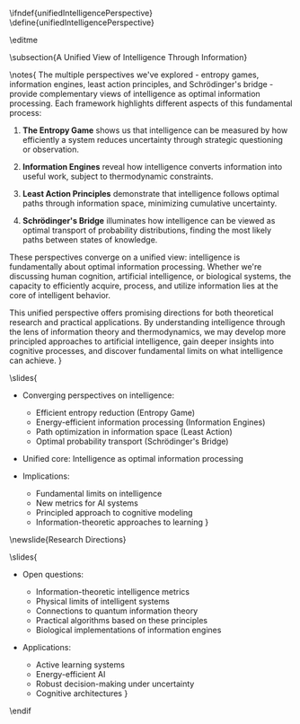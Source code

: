 \ifndef{unifiedIntelligencePerspective}
\define{unifiedIntelligencePerspective}

\editme

\subsection{A Unified View of Intelligence Through Information}

\notes{
The multiple perspectives we've explored - entropy games, information engines, least action principles, and Schrödinger's bridge - provide complementary views of intelligence as optimal information processing. Each framework highlights different aspects of this fundamental process:

1. **The Entropy Game** shows us that intelligence can be measured by how efficiently a system reduces uncertainty through strategic questioning or observation.

2. **Information Engines** reveal how intelligence converts information into useful work, subject to thermodynamic constraints.

3. **Least Action Principles** demonstrate that intelligence follows optimal paths through information space, minimizing cumulative uncertainty.

4. **Schrödinger's Bridge** illuminates how intelligence can be viewed as optimal transport of probability distributions, finding the most likely paths between states of knowledge.

These perspectives converge on a unified view: intelligence is fundamentally about optimal information processing. Whether we're discussing human cognition, artificial intelligence, or biological systems, the capacity to efficiently acquire, process, and utilize information lies at the core of intelligent behavior.

This unified perspective offers promising directions for both theoretical research and practical applications. By understanding intelligence through the lens of information theory and thermodynamics, we may develop more principled approaches to artificial intelligence, gain deeper insights into cognitive processes, and discover fundamental limits on what intelligence can achieve.
}

\slides{
* Converging perspectives on intelligence:
  * Efficient entropy reduction (Entropy Game)
  * Energy-efficient information processing (Information Engines)
  * Path optimization in information space (Least Action)
  * Optimal probability transport (Schrödinger's Bridge)

* Unified core: Intelligence as optimal information processing

* Implications:
  * Fundamental limits on intelligence
  * New metrics for AI systems
  * Principled approach to cognitive modeling
  * Information-theoretic approaches to learning
}

\newslide{Research Directions}

\slides{
* Open questions:
  * Information-theoretic intelligence metrics
  * Physical limits of intelligent systems
  * Connections to quantum information theory
  * Practical algorithms based on these principles
  * Biological implementations of information engines

* Applications:
  * Active learning systems
  * Energy-efficient AI
  * Robust decision-making under uncertainty
  * Cognitive architectures
}

\endif 